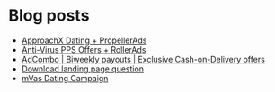 # Blog posts
<!-- BLOG-POST-LIST:START -->
- [ApproachX Dating + PropellerAds](https://afflift.com/f/threads/approachx-dating-propellerads.10218/)
- [Anti-Virus PPS Offers + RollerAds](https://afflift.com/f/threads/anti-virus-pps-offers-rollerads.10213/)
- [AdCombo | Biweekly payouts | Exclusive Cash-on-Delivery offers](https://afflift.com/f/threads/adcombo-biweekly-payouts-exclusive-cash-on-delivery-offers.3509/)
- [Download landing page question](https://afflift.com/f/threads/download-landing-page-question.10236/)
- [mVas Dating Campaign](https://afflift.com/f/threads/mvas-dating-campaign.10199/)
<!-- BLOG-POST-LIST:END -->
